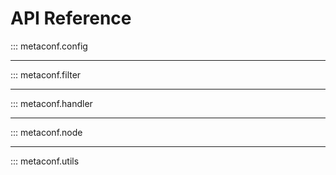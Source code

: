 # API Reference

::: metaconf.config

---

::: metaconf.filter

---

::: metaconf.handler

---

::: metaconf.node

---

::: metaconf.utils

